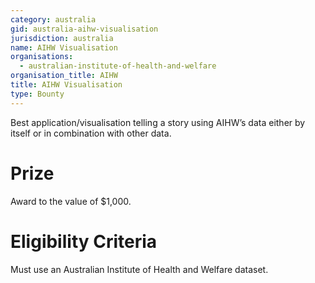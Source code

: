 ```yaml
---
category: australia
gid: australia-aihw-visualisation
jurisdiction: australia
name: AIHW Visualisation
organisations:
  - australian-institute-of-health-and-welfare
organisation_title: AIHW
title: AIHW Visualisation
type: Bounty
---
```


Best application/visualisation telling a story using AIHW’s data either by itself or in combination with other data.

# Prize
Award to the value of $1,000.

# Eligibility Criteria
Must use an Australian Institute of Health and Welfare dataset.
